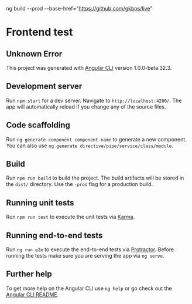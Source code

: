 ng build --prod --base-href="https://github.com/gkbps/live"

# Frontend test

## Unknown Error

This project was generated with [Angular CLI](https://github.com/angular/angular-cli) version 1.0.0-beta.32.3.

## Development server
Run `npm start` for a dev server. Navigate to `http://localhost:4200/`. The app will automatically reload if you change any of the source files.

## Code scaffolding
Run `ng generate component component-name` to generate a new component. You can also use `ng generate directive/pipe/service/class/module`.

## Build
Run `npm run build` to build the project. The build artifacts will be stored in the `dist/` directory. Use the `-prod` flag for a production build.

## Running unit tests
Run `npm run test` to execute the unit tests via [Karma](https://karma-runner.github.io).

## Running end-to-end tests
Run `ng run e2e` to execute the end-to-end tests via [Protractor](http://www.protractortest.org/).
Before running the tests make sure you are serving the app via `ng serve`.

## Further help
To get more help on the Angular CLI use `ng help` or go check out the [Angular CLI README](https://github.com/angular/angular-cli/blob/master/README.md).
